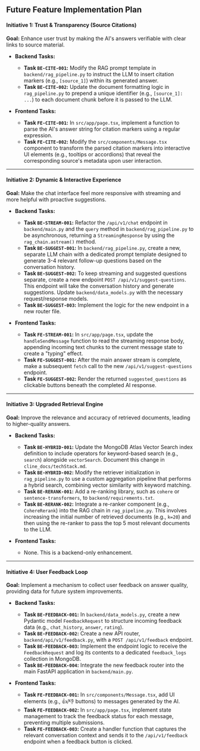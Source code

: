 ## Future Feature Implementation Plan

#### **Initiative 1: Trust & Transparency (Source Citations)**

**Goal:** Enhance user trust by making the AI's answers verifiable with clear links to source material.

*   **Backend Tasks:**
    *   **Task `BE-CITE-001`:** Modify the RAG prompt template in `backend/rag_pipeline.py` to instruct the LLM to insert citation markers (e.g., `[source_1]`) within its generated answer.
    *   **Task `BE-CITE-002`:** Update the document formatting logic in `rag_pipeline.py` to prepend a unique identifier (e.g., `[source_1]: ...`) to each document chunk before it is passed to the LLM.

*   **Frontend Tasks:**
    *   **Task `FE-CITE-001`:** In `src/app/page.tsx`, implement a function to parse the AI's answer string for citation markers using a regular expression.
    *   **Task `FE-CITE-002`:** Modify the `src/components/Message.tsx` component to transform the parsed citation markers into interactive UI elements (e.g., tooltips or accordions) that reveal the corresponding source's metadata upon user interaction.

---

#### **Initiative 2: Dynamic & Interactive Experience**

**Goal:** Make the chat interface feel more responsive with streaming and more helpful with proactive suggestions.

*   **Backend Tasks:**
    *   **Task `BE-STREAM-001`:** Refactor the `/api/v1/chat` endpoint in `backend/main.py` and the `query` method in `backend/rag_pipeline.py` to be asynchronous, returning a `StreamingResponse` by using the `rag_chain.astream()` method.
    *   **Task `BE-SUGGEST-001`:** In `backend/rag_pipeline.py`, create a new, separate LLM chain with a dedicated prompt template designed to generate 3-4 relevant follow-up questions based on the conversation history.
    *   **Task `BE-SUGGEST-002`:** To keep streaming and suggested questions separate, create a new endpoint `POST /api/v1/suggest-questions`. This endpoint will take the conversation history and generate suggestions. Update `backend/data_models.py` with the necessary request/response models.
    *   **Task `BE-SUGGEST-003`:** Implement the logic for the new endpoint in a new router file.

*   **Frontend Tasks:**
    *   **Task `FE-STREAM-001`:** In `src/app/page.tsx`, update the `handleSendMessage` function to read the streaming response body, appending incoming text chunks to the current message state to create a "typing" effect.
    *   **Task `FE-SUGGEST-001`:** After the main answer stream is complete, make a subsequent `fetch` call to the new `/api/v1/suggest-questions` endpoint.
    *   **Task `FE-SUGGEST-002`:** Render the returned `suggested_questions` as clickable buttons beneath the completed AI response.

---

#### **Initiative 3: Upgraded Retrieval Engine**

**Goal:** Improve the relevance and accuracy of retrieved documents, leading to higher-quality answers.

*   **Backend Tasks:**
    *   **Task `BE-HYBRID-001`:** Update the MongoDB Atlas Vector Search index definition to include operators for keyword-based search (e.g., `search`) alongside `vectorSearch`. Document this change in `cline_docs/techStack.md`.
    *   **Task `BE-HYBRID-002`:** Modify the retriever initialization in `rag_pipeline.py` to use a custom aggregation pipeline that performs a hybrid search, combining vector similarity with keyword matching.
    *   **Task `BE-RERANK-001`:** Add a re-ranking library, such as `cohere` or `sentence-transformers`, to `backend/requirements.txt`.
    *   **Task `BE-RERANK-002`:** Integrate a re-ranker component (e.g., `CohereRerank`) into the RAG chain in `rag_pipeline.py`. This involves increasing the initial number of retrieved documents (e.g., `k=20`) and then using the re-ranker to pass the top 5 most relevant documents to the LLM.

*   **Frontend Tasks:**
    *   None. This is a backend-only enhancement.

---

#### **Initiative 4: User Feedback Loop**

**Goal:** Implement a mechanism to collect user feedback on answer quality, providing data for future system improvements.

*   **Backend Tasks:**
    *   **Task `BE-FEEDBACK-001`:** In `backend/data_models.py`, create a new Pydantic model `FeedbackRequest` to structure incoming feedback data (e.g., `chat_history`, `answer`, `rating`).
    *   **Task `BE-FEEDBACK-002`:** Create a new API router, `backend/api/v1/feedback.py`, with a `POST /api/v1/feedback` endpoint.
    *   **Task `BE-FEEDBACK-003`:** Implement the endpoint logic to receive the `FeedbackRequest` and log its contents to a dedicated `feedback_logs` collection in MongoDB.
    *   **Task `BE-FEEDBACK-004`:** Integrate the new feedback router into the main FastAPI application in `backend/main.py`.

*   **Frontend Tasks:**
    *   **Task `FE-FEEDBACK-001`:** In `src/components/Message.tsx`, add UI elements (e.g., 👍/👎 buttons) to messages generated by the AI.
    *   **Task `FE-FEEDBACK-002`:** In `src/app/page.tsx`, implement state management to track the feedback status for each message, preventing multiple submissions.
    *   **Task `FE-FEEDBACK-003`:** Create a handler function that captures the relevant conversation context and sends it to the `/api/v1/feedback` endpoint when a feedback button is clicked.
